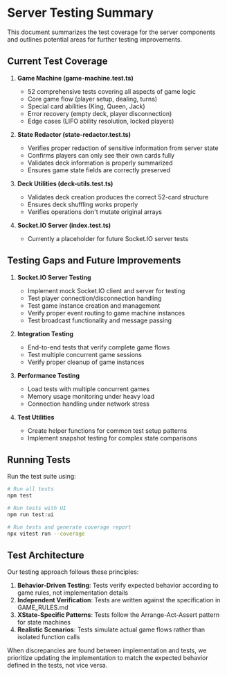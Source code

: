 # Server Testing Summary

This document summarizes the test coverage for the server components and outlines potential areas for further testing improvements.

## Current Test Coverage

1. **Game Machine (game-machine.test.ts)**
   - 52 comprehensive tests covering all aspects of game logic
   - Core game flow (player setup, dealing, turns)
   - Special card abilities (King, Queen, Jack)
   - Error recovery (empty deck, player disconnection)
   - Edge cases (LIFO ability resolution, locked players)

2. **State Redactor (state-redactor.test.ts)**
   - Verifies proper redaction of sensitive information from server state
   - Confirms players can only see their own cards fully
   - Validates deck information is properly summarized
   - Ensures game state fields are correctly preserved

3. **Deck Utilities (deck-utils.test.ts)**
   - Validates deck creation produces the correct 52-card structure
   - Ensures deck shuffling works properly
   - Verifies operations don't mutate original arrays

4. **Socket.IO Server (index.test.ts)**
   - Currently a placeholder for future Socket.IO server tests

## Testing Gaps and Future Improvements

1. **Socket.IO Server Testing**
   - Implement mock Socket.IO client and server for testing
   - Test player connection/disconnection handling
   - Test game instance creation and management
   - Verify proper event routing to game machine instances
   - Test broadcast functionality and message passing

2. **Integration Testing**
   - End-to-end tests that verify complete game flows
   - Test multiple concurrent game sessions
   - Verify proper cleanup of game instances

3. **Performance Testing**
   - Load tests with multiple concurrent games
   - Memory usage monitoring under heavy load
   - Connection handling under network stress

4. **Test Utilities**
   - Create helper functions for common test setup patterns
   - Implement snapshot testing for complex state comparisons

## Running Tests

Run the test suite using:

```bash
# Run all tests
npm test

# Run tests with UI
npm run test:ui

# Run tests and generate coverage report
npx vitest run --coverage
```

## Test Architecture

Our testing approach follows these principles:

1. **Behavior-Driven Testing**: Tests verify expected behavior according to game rules, not implementation details
2. **Independent Verification**: Tests are written against the specification in GAME_RULES.md
3. **XState-Specific Patterns**: Tests follow the Arrange-Act-Assert pattern for state machines
4. **Realistic Scenarios**: Tests simulate actual game flows rather than isolated function calls

When discrepancies are found between implementation and tests, we prioritize updating the implementation to match the expected behavior defined in the tests, not vice versa. 
